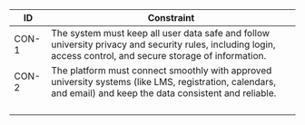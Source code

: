 | ID | Constraint |
|----|------------|
|   CON-1 |     The system must keep all user data safe and follow university privacy and security rules, including login, access control, and secure storage of information.       |
|   CON-2 |   The platform must connect smoothly with approved university systems (like LMS, registration, calendars, and email) and keep the data consistent and reliable.         |
|    |            |
|    |            |
|    |            |
|    |            |
